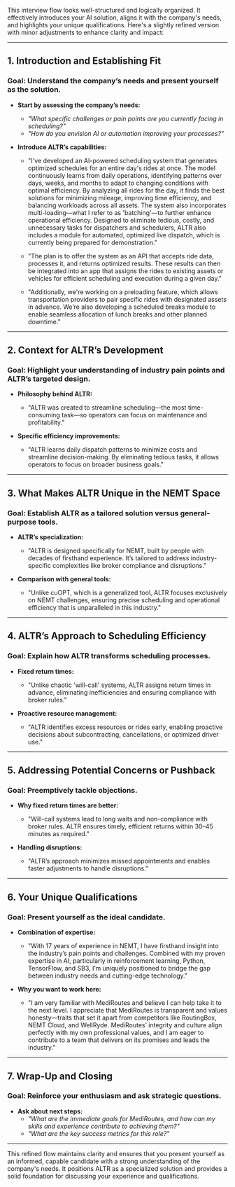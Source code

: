This interview flow looks well-structured and logically organized. It effectively introduces your AI solution, aligns it with the company's needs, and highlights your unique qualifications. Here's a slightly refined version with minor adjustments to enhance clarity and impact:

---

## **1. Introduction and Establishing Fit**  
### Goal: Understand the company’s needs and present yourself as the solution.
- **Start by assessing the company’s needs:**
  - *"What specific challenges or pain points are you currently facing in scheduling?"*
  - *"How do you envision AI or automation improving your processes?"*

- **Introduce ALTR’s capabilities:**
  - "I've developed an AI-powered scheduling system that generates optimized schedules for an entire day's rides at once. The model continuously learns from daily operations, identifying patterns over days, weeks, and months to adapt to changing conditions with optimal efficiency. By analyzing all rides for the day, it finds the best solutions for minimizing mileage, improving time efficiency, and balancing workloads across all assets. The system also incorporates multi-loading—what I refer to as 'batching'—to further enhance operational efficiency. Designed to eliminate tedious, costly, and unnecessary tasks for dispatchers and schedulers, ALTR also includes a module for automated, optimized live dispatch, which is currently being prepared for demonstration."
  
  - "The plan is to offer the system as an API that accepts ride data, processes it, and returns optimized results. These results can then be integrated into an app that assigns the rides to existing assets or vehicles for efficient scheduling and execution during a given day."

  - "Additionally, we're working on a preloading feature, which allows transportation providers to pair specific rides with designated assets in advance. We’re also developing a scheduled breaks module to enable seamless allocation of lunch breaks and other planned downtime."

---

## **2. Context for ALTR’s Development**  
### Goal: Highlight your understanding of industry pain points and ALTR’s targeted design.
- **Philosophy behind ALTR:**
  - "ALTR was created to streamline scheduling—the most time-consuming task—so operators can focus on maintenance and profitability."

- **Specific efficiency improvements:**
  - "ALTR learns daily dispatch patterns to minimize costs and streamline decision-making. By eliminating tedious tasks, it allows operators to focus on broader business goals."

---

## **3. What Makes ALTR Unique in the NEMT Space**  
### Goal: Establish ALTR as a tailored solution versus general-purpose tools.
- **ALTR’s specialization:**
  - "ALTR is designed specifically for NEMT, built by people with decades of firsthand experience. It’s tailored to address industry-specific complexities like broker compliance and disruptions."

- **Comparison with general tools:**
  - "Unlike cuOPT, which is a generalized tool, ALTR focuses exclusively on NEMT challenges, ensuring precise scheduling and operational efficiency that is unparalleled in this industry."

---

## **4. ALTR’s Approach to Scheduling Efficiency**  
### Goal: Explain how ALTR transforms scheduling processes.
- **Fixed return times:**
  - "Unlike chaotic 'will-call' systems, ALTR assigns return times in advance, eliminating inefficiencies and ensuring compliance with broker rules."

- **Proactive resource management:**
  - "ALTR identifies excess resources or rides early, enabling proactive decisions about subcontracting, cancellations, or optimized driver use."

---

## **5. Addressing Potential Concerns or Pushback**  
### Goal: Preemptively tackle objections.
- **Why fixed return times are better:**
  - "Will-call systems lead to long waits and non-compliance with broker rules. ALTR ensures timely, efficient returns within 30–45 minutes as required."

- **Handling disruptions:**
  - "ALTR’s approach minimizes missed appointments and enables faster adjustments to handle disruptions."

---

## **6. Your Unique Qualifications**  
### Goal: Present yourself as the ideal candidate.
- **Combination of expertise:**
  - "With 17 years of experience in NEMT, I have firsthand insight into the industry’s pain points and challenges. Combined with my proven expertise in AI, particularly in reinforcement learning, Python, TensorFlow, and SB3, I’m uniquely positioned to bridge the gap between industry needs and cutting-edge technology."

- **Why you want to work here:**
  - "I am very familiar with MediRoutes and believe I can help take it to the next level. I appreciate that MediRoutes is transparent and values honesty—traits that set it apart from competitors like RoutingBox, NEMT Cloud, and WellRyde. MediRoutes’ integrity and culture align perfectly with my own professional values, and I am eager to contribute to a team that delivers on its promises and leads the industry."

---

## **7. Wrap-Up and Closing**  
### Goal: Reinforce your enthusiasm and ask strategic questions.
- **Ask about next steps:**
  - *"What are the immediate goals for MediRoutes, and how can my skills and experience contribute to achieving them?"*
  - *"What are the key success metrics for this role?"*

---

This refined flow maintains clarity and ensures that you present yourself as an informed, capable candidate with a strong understanding of the company's needs. It positions ALTR as a specialized solution and provides a solid foundation for discussing your experience and qualifications.